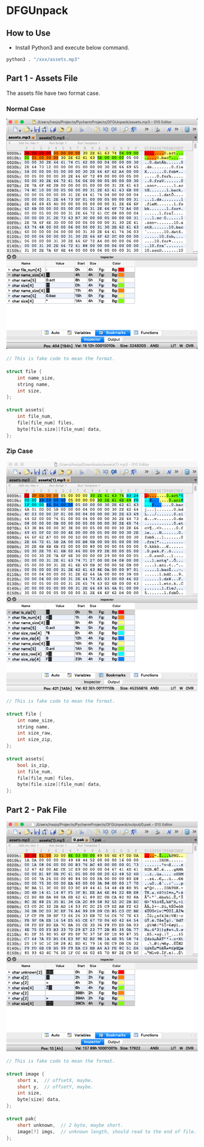 # DFGUnpack

## How to Use

* Install Python3 and execute below command.

~~~bash
python3 . "/xxx/assets.mp3"
~~~

## Part 1 - Assets File

The assets file have two format case.

### Normal Case

![Case_Normal](./doc/case_normal.png)

~~~cpp
// This is fake code to mean the format.

struct file {
    int name_size,
    string name,
    int size,
};

struct assets{
    int file_num,
    file[file_num] files,
    byte[file.size][file_num] data,
};
~~~

### Zip Case

![Case_Zip](./doc/case_zip.png)

~~~cpp
// This is fake code to mean the format.

struct file {
    int name_size,
    string name,
    int size_raw,
    int size_zip,
};

struct assets{
    bool is_zip,
    int file_num,
    file[file_num] files,
    byte[file.size][file_num] data,
};
~~~

## Part 2 - Pak File

![Case_Pak](./doc/case_pak.png)

~~~cpp
// This is fake code to mean the format.

struct image {
    short x,  // offsetX, maybe.
    short y,  // offsetY, maybe.
    int size,
    byte[size] data,
};

struct pak{
    short unknown,  // 2 byte, maybe short.
    image[?] imgs,  // unknown length, should read to the end of file.
};
~~~